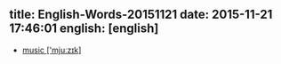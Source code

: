 title: English-Words-20151121
date: 2015-11-21 17:46:01
english: [english]
---
+ [music ['mjuːzɪk]](#v)





